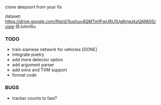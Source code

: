 clone deepsort from your fix

dataset: https://drive.google.com/file/d/1lushuv4QMTmfFwURU1Ug6mezkzQAMi0S/view @John1liu

 ### TODO

 * train siamese network for vehicles [DONE]
 * integrate poetry
 * add more detector option
 * add argument parser
 * add onnx and TVM support
 * format code

 ### BUGS
 * tracker counts to fast?
